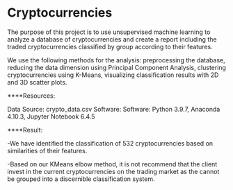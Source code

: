 # Cryptocurrencies

The purpose of this project is to use unsupervised machine learning to analyze a database of cryptocurrencies and create a report including the traded cryptocurrencies classified by group according to their features.

We use the following methods for the analysis:
preprocessing the database,
reducing the data dimension using Principal Component Analysis,
clustering cryptocurrencies using K-Means,
visualizing classification results with 2D and 3D scatter plots.


****Resources:

Data Source: crypto_data.csv
Software: Software: Python 3.9.7, Anaconda 4.10.3, Jupyter Notebook 6.4.5


****Result:

-We have identified the classification of 532 cryptocurrencies based on similarities of their features.


-Based on our KMeans elbow method, it is not recommend that the client invest in the current cryptocurrencies on the trading market as the cannot be grouped into a discernible classification system.
